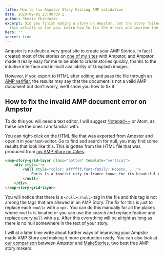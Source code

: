 ```yaml
---
title: How to fix Ampstor Story Failing AMP validation
date: 2020-09-01 23:00:00 Z
author: Okezie Chiedozie
excerpt: Did you finish making a story on Ampstor, but the story failed AMP validation,
  this article is for you. Learn how to fix the errors and improve the AMP Story
hero: ''
secret: true
---
```


Ampstor is no doubt a very great site to create your AMP Stories. In fact I created most of the stories on [one of my sites](https://stories.okezie.dev "Stories by Okezie") with Ampstor, and Ampstor made it really easy for me to be able to create stories quickly, thanks to the intuitive interface and in-built availability of Unsplash images.

However, if you export to HTML after editing and pass the file through an [AMP verifier](https://validator.ampproject.org/ "AMP Story Verifier"), the results may say that the document is not a valid AMP document but don't worry, we'll show you how to fix it.

## How to fix the invalid AMP document error on Ampstor

To do this you will need a text editor, I will suggest [Notepad++](https://notepad-plus-plus.org/ "Notepad++ Website") or Atom, as these are the ones I am familiar with.

You can right-click on the HTML file that was exported from Ampstor and open it in your text-editor. Go to find and search for null, you may find some results that look like this. This is gotten from the HTML file that was produced from [my AMP Story on Cities](https://stories.okezie.dev/guess-the-city).

```html
<amp-story-grid-layer class="bottom" template="vertical">
	<div style="">
		<null style="color: #ffffff;font-family: Roboto; ...">
			Paris is a tourist city in france known for its beautiful culture and ...
		</null>
	</div>
</amp-story-grid-layer>
```

You will notice that there is a `<null></null>` tag in the file and this tag is not among the tags that are allowed in an AMP Story. The fix for this is just to replace each `<null>` with a `<p>.` You can do this manually for all the places where `<null>` is located or you can use the search and replace feature and replace every `null` with a `p`. After this everything will be alright as long as there is no null somewhere in the text of your story.

I will at a later time write about further ways of improving your Ampstor made AMP Story and making it more production ready. You can also look at [our comparison](https://blog.okezie.dev/Free-and-easy-ways-to-create-AMP-Stories "Choosing Ampstor or MakeStories") between Ampstor and [MakeStories](https://stories.okezie.dev "MakeStories AMP Maker"), two best free AMP story makers.
